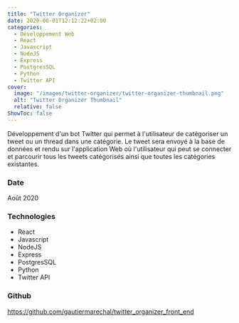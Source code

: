 ```yaml
---
title: "Twitter Organizer"
date: 2020-08-01T12:12:22+02:00
categories:
  - Développement Web
  - React
  - Javascript
  - NodeJS
  - Express
  - PostgresSQL
  - Python
  - Twitter API
cover:
  image: "/images/twitter-organizer/twitter-organizer-thumbnail.png"
  alt: "Twitter Organizer Thumbnail"
  relative: false
ShowToc: false
---
```


Développement d'un bot Twitter qui permet à l'utilisateur de catégoriser un tweet ou un thread dans une catégorie. Le tweet sera envoyé à la base de données et rendu sur l'application Web où l'utilisateur qui peut se connecter et parcourir tous les tweets catégorisés ainsi que toutes les catégories existantes.

### Date

Août 2020

### Technologies

- React
- Javascript
- NodeJS
- Express
- PostgresSQL
- Python
- Twitter API

### Github

https://github.com/gautiermarechal/twitter_organizer_front_end
